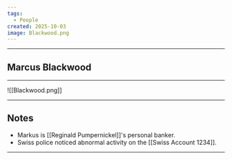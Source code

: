 ```yaml
---
tags:
  - People
created: 2025-10-03
image: Blackwood.png
---
```


---

## Marcus Blackwood

---

![[Blackwood.png]]

---

## Notes

- Markus is [[Reginald Pumpernickel]]'s personal banker.
- Swiss police noticed abnormal activity on the [[Swiss Account 1234]].


---


